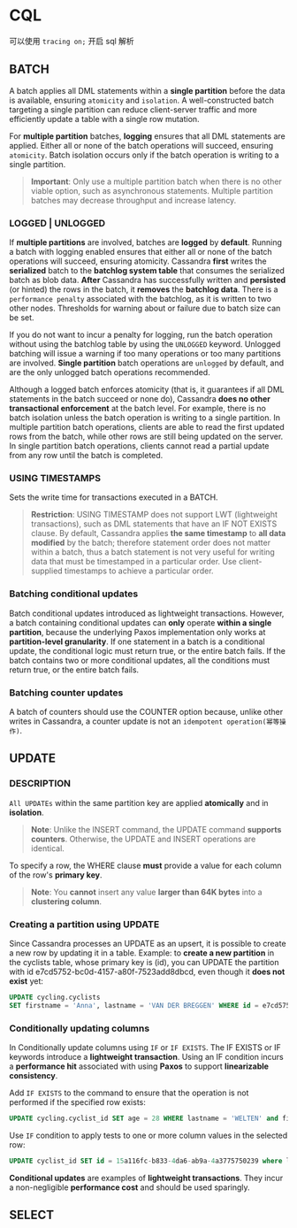 # CQL

可以使用 `tracing on;` 开启 sql 解析

## BATCH

A batch applies all DML statements within a **single partition** before the data is available, ensuring `atomicity` and `isolation`. A well-constructed batch targeting a single partition can reduce client-server traffic and more efficiently update a table with a single row mutation.

For **multiple partition** batches, **logging** ensures that all DML statements are applied. Either all or none of the batch operations will succeed, ensuring `atomicity`. Batch isolation occurs only if the batch operation is writing to a single partition.

> **Important**: Only use a multiple partition batch when there is no other viable option, such as asynchronous statements. Multiple partition batches may decrease throughput and increase latency.

### LOGGED | UNLOGGED

If **multiple partitions** are involved, batches are **logged** by **default**. Running a batch with logging enabled ensures that either all or none of the batch operations will succeed, ensuring atomicity. Cassandra **first** writes the **serialized** batch to the **batchlog system table** that consumes the serialized batch as blob data. **After** Cassandra has successfully written and **persisted** (or hinted) the rows in the batch, it **removes** the **batchlog data**. There is a `performance penalty` associated with the batchlog, as it is written to two other nodes. Thresholds for warning about or failure due to batch size can be set.

If you do not want to incur a penalty for logging, run the batch operation without using the batchlog table by using the `UNLOGGED` keyword. Unlogged batching will issue a warning if too many operations or too many partitions are involved. **Single partition** batch operations are `unlogged` by default, and are the only unlogged batch operations recommended.

Although a logged batch enforces atomicity (that is, it guarantees if all DML statements in the batch succeed or none do), Cassandra **does no other transactional enforcement** at the batch level. For example, there is no batch isolation unless the batch operation is writing to a single partition. In multiple partition batch operations, clients are able to read the first updated rows from the batch, while other rows are still being updated on the server. In single partition batch operations, clients cannot read a partial update from any row until the batch is completed.

### USING TIMESTAMPS

Sets the write time for transactions executed in a BATCH.
> **Restriction**: USING TIMESTAMP does not support LWT (lightweight transactions), such as DML statements that have an IF NOT EXISTS clause.
By default, Cassandra applies **the same timestamp** to **all data modified** by the batch; therefore statement order does not matter within a batch, thus a batch statement is not very useful for writing data that must be timestamped in a particular order. Use client-supplied timestamps to achieve a particular order.

### Batching conditional updates

Batch conditional updates introduced as lightweight transactions. However, a batch containing conditional updates can **only** operate **within a single partition**, because the underlying Paxos implementation only works at **partition-level granularity**. If one statement in a batch is a conditional update, the conditional logic must return true, or the entire batch fails. If the batch contains two or more conditional updates, all the conditions must return true, or the entire batch fails.

### Batching counter updates

A batch of counters should use the COUNTER option because, unlike other writes in Cassandra, a counter update is not an `idempotent operation(幂等操作)`.

## UPDATE

### DESCRIPTION

`All UPDATEs` within the same partition key are applied **atomically** and in **isolation**.

> **Note**: Unlike the INSERT command, the UPDATE command **supports counters**. Otherwise, the UPDATE and INSERT operations are identical.

To specify a row, the WHERE clause **must** provide a value for each column of the row's **primary key**.

> **Note**: You **cannot** insert any value **larger than 64K bytes** into a **clustering column**.

### Creating a partition using UPDATE

Since Cassandra processes an UPDATE as an upsert, it is possible to create a new row by updating it in a table. Example: to **create a new partition** in the cyclists table, whose primary key is (id), you can UPDATE the partition with id e7cd5752-bc0d-4157-a80f-7523add8dbcd, even though it **does not exist** yet:

```SQL
UPDATE cycling.cyclists
SET firstname = 'Anna', lastname = 'VAN DER BREGGEN' WHERE id = e7cd5752-bc0d-4157-a80f-7523add8dbcd;
```

### Conditionally updating columns

In Conditionally update columns using `IF` or `IF EXISTS`. The IF EXISTS or IF keywords introduce a **lightweight transaction**.  Using an IF condition incurs a **performance hit** associated with using **Paxos** to support **linearizable consistency**.

Add `IF EXISTS` to the command to ensure that the operation is not performed if the specified row exists:

```SQL
UPDATE cycling.cyclist_id SET age = 28 WHERE lastname = 'WELTEN' and firstname = 'Bram' IF EXISTS;
```

Use `IF` condition to apply tests to one or more column values in the selected row:

```SQL
UPDATE cyclist_id SET id = 15a116fc-b833-4da6-ab9a-4a3775750239 where lastname = 'WELTEN' and firstname = 'Bram' IF age = 18;
```

**Conditional updates** are examples of **lightweight transactions**. They incur a non-negligible **performance cost** and should be used sparingly.

## SELECT
